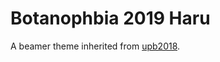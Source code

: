 # Botanophbia 2019 Haru
A beamer theme inherited from [upb2018](https://github.com/tux4ever42/latexBeamerTemplateUPB).

